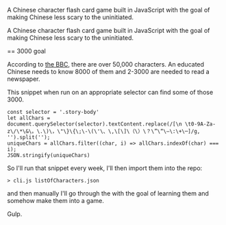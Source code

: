 A Chinese character flash card game built in JavaScript with the goal of making Chinese less scary to the uninitiated.

A Chinese character flash card game built in JavaScript with the goal of making Chinese less scary to the uninitiated.

== 3000 goal


According to [the BBC](http://www.bbc.co.uk/languages/chinese/real_chinese/mini_guides/characters/characters_howmany.shtml), there are over 50,000 characters. An educated Chinese needs to know 8000 of them and 2-3000 are needed to read a newspaper.

This snippet when run on an appropriate selector can find some of those 3000.
```
const selector = '.story-body'
let allChars = document.querySelector(selector).textContent.replace(/[\n \t0-9A-Za-z\/\*\&\。\.\)\，\"\}\{\;\-\(\'\、\,\[\]\（\）\？\”\“\—\:\+\─]/g, '').split('');
uniqueChars = allChars.filter((char, i) => allChars.indexOf(char) === i);
JSON.stringify(uniqueChars)
```

So I'll run that snippet every week, I'll then import them into the repo:

```
> cli.js listOfCharacters.json
```
and then manually I'll go through the with the goal of learning them and somehow make them into a game.

Gulp.



